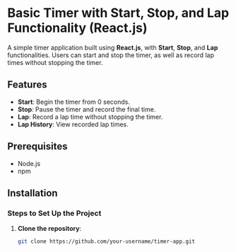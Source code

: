 # Basic Timer with Start, Stop, and Lap Functionality (React.js)

A simple timer application built using **React.js**, with **Start**, **Stop**, and **Lap** functionalities. Users can start and stop the timer, as well as record lap times without stopping the timer.

## Features

- **Start**: Begin the timer from 0 seconds.
- **Stop**: Pause the timer and record the final time.
- **Lap**: Record a lap time without stopping the timer.
- **Lap History**: View recorded lap times.

## Prerequisites

- Node.js 
- npm

## Installation

### Steps to Set Up the Project

1. **Clone the repository**:
   ```bash
   git clone https://github.com/your-username/timer-app.git

